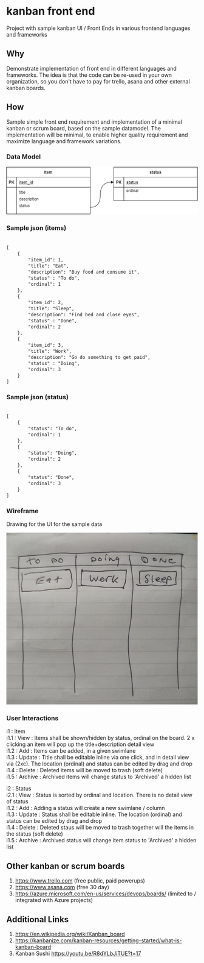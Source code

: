 # kanban front end
Project with sample kanban UI / Front Ends in various frontend languages and frameworks

## Why
Demonstrate implementation of front end in different languages and frameworks. The idea is that the code can be re-used in your own organization, so you don't have to pay for trello, asana and other external kanban boards.

## How
Sample simple front end requirement and implementation of a minimal kanban or scrum board, based on the sample datamodel. The implementation will be minimal, to enable higher quality requirement and maximize language and framework variations.

### Data Model
![kanban.png](kanban.png)

### Sample json (items)

```

[
    {
        "item_id": 1,
        "title": "Eat",
        "description": "Buy food and consume it",
        "status" : "To do",
        "ordinal": 1
    },
    {
        "item_id": 2,
        "title": "Sleep",
        "description": "Find bed and close eyes",
        "status" : "Done",
        "ordinal": 2
    },
    {
        "item_id": 3,
        "title": "Work",
        "description": "Go do something to get paid",
        "status" : "Doing",
        "ordinal": 3
    }
]

```

### Sample json (status)

```

[
    {
        "status": "To do",
        "ordinal": 1
    },
    {
        "status": "Doing",
        "ordinal": 2
    },
    {
        "status": "Done",
        "ordinal": 3
    }
]

```

### Wireframe 
Drawing for the UI for the sample data

![wireframe.jpg](wireframe.jpg)

### User Interactions

i1 : Item  
i1.1 : View : Items shall be shown/hidden by status, ordinal on the board. 2 x clicking an item will pop up the title+description detail view  
i1.2 : Add : Items can be added, in a given swimlane  
i1.3 : Update : Title shall be editable inline via one click, and in detail view via (2xc). The location (ordinal) and status can be edited by drag and drop  
i1.4 : Delete : Deleted items will be moved to trash (soft delete)  
i1.5 : Archive : Archived items will change status to 'Archived' a hidden list  
  
i2 : Status  
i2.1 : View : Status is sorted by ordinal and location. There is no detail view of status  
i1.2 : Add : Adding a status will create a new swimlane / column  
i1.3 : Update : Status shall be editable inline. The location (ordinal) and status can be edited by drag and drop  
i1.4 : Delete : Deleted staus will be moved to trash together will the items in the status (soft delete)  
i1.5 : Archive : Archived status will change item status to 'Archived' a hidden list  

## Other kanban or scrum boards

1.  https://www.trello.com (free public, paid powerups) 
2.  https://www.asana.com (free 30 day)
3.  https://azure.microsoft.com/en-us/services/devops/boards/ (limited to / integrated with Azure projects)

## Additional Links

1.  https://en.wikipedia.org/wiki/Kanban_board
2.  https://kanbanize.com/kanban-resources/getting-started/what-is-kanban-board
3.  Kanban Sushi https://youtu.be/R8dYLbJiTUE?t=17


